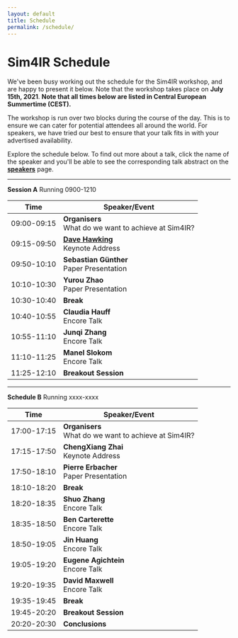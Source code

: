 ```yaml
---
layout: default
title: Schedule
permalink: /schedule/
---
```


# Sim4IR Schedule

We've been busy working out the schedule for the Sim4IR workshop, and are happy to present it below. Note that the workshop takes place on **July 15th, 2021**. <span id="timezone-status">**Note that all times below are listed in Central European Summertime (CEST).**</span>

The workshop is run over two blocks during the course of the day. This is to ensure we can cater for potential attendees all around the world. For speakers, we have tried our best to ensure that your talk fits in with your advertised availability.

Explore the schedule below. To find out more about a talk, click the name of the speaker and you'll be able to see the corresponding talk abstract on the **[speakers](/speakers/)** page.

***

**Session A** Running <span class="time">0900-1210</span>

| Time        | Speaker/Event                                         |
|-------------|-------------------------------------------------------|
| <span class="time">09:00-09:15</span> | **Organisers**<br />What do we want to achieve at Sim4IR? |
| 09:15-09:50 | [**Dave Hawking**](/speakers/#dave-hawking)<br />Keynote Address                      |
| 09:50-10:10 | **Sebastian Günther**<br />Paper Presentation              |
| 10:10-10:30 | **Yurou Zhao**<br />Paper Presentation                     |
| 10:30-10:40 | **Break**                                             |
| 10:40-10:55 | **Claudia Hauff**<br />Encore Talk                         |
| 10:55-11:10 | **Junqi Zhang**<br />Encore Talk                           |
| 11:10-11:25 | **Manel Slokom**<br />Encore Talk                          |
| 11:25-12:10 | **Breakout Session**                                  |

***

**Schedule B** Running xxxx-xxxx

| Time        | Speaker/Event                                         |
|-------------|-------------------------------------------------------|
| 17:00-17:15 | **Organisers**<br />What do we want to achieve at Sim4IR? |
| 17:15-17:50 | **ChengXiang Zhai**<br />Keynote Address                  |
| 17:50-18:10 | **Pierre Erbacher**<br />Paper Presentation                |
| 18:10-18:20 | **Break**                                             |
| 18:20-18:35 | **Shuo Zhang**<br />Encore Talk                            |
| 18:35-18:50 | **Ben Carterette**<br />Encore Talk                        |
| 18:50-19:05 | **Jin Huang**<br />Encore Talk                             |
| 19:05-19:20 | **Eugene Agichtein**<br />Encore Talk                      |
| 19:20-19:35 | **David Maxwell**<br />Encore Talk                          |
| 19:35-19:45 | **Break**                                             |
| 19:45-20:20 | **Breakout Session**                                  |
| 20:20-20:30 | **Conclusions**                                       |